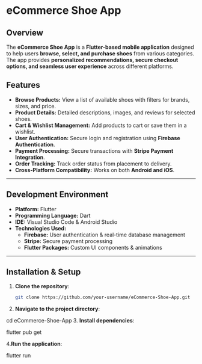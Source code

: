# eCommerce Shoe App

##  Overview
The **eCommerce Shoe App** is a **Flutter-based mobile application** designed to help users **browse, select, and purchase shoes** from various categories. The app provides **personalized recommendations, secure checkout options, and seamless user experience** across different platforms.

## Features
- **Browse Products:** View a list of available shoes with filters for brands, sizes, and price.
- **Product Details:** Detailed descriptions, images, and reviews for selected shoes.
- **Cart & Wishlist Management:** Add products to cart or save them in a wishlist.
- **User Authentication:** Secure login and registration using **Firebase Authentication**.
- **Payment Processing:** Secure transactions with **Stripe Payment Integration**.
- **Order Tracking:** Track order status from placement to delivery.
- **Cross-Platform Compatibility:** Works on both **Android and iOS**.

---

## Development Environment
- **Platform:** Flutter
- **Programming Language:** Dart
- **IDE:** Visual Studio Code & Android Studio
- **Technologies Used:**
  - **Firebase:** User authentication & real-time database management
  - **Stripe:** Secure payment processing
  - **Flutter Packages:** Custom UI components & animations

---

##  Installation & Setup
1. **Clone the repository**:
   ```sh
   git clone https://github.com/your-username/eCommerce-Shoe-App.git
2. **Navigate to the project directory**:

cd eCommerce-Shoe-App
3. **Install dependencies**:

flutter pub get

4.**Run the application**:

flutter run
